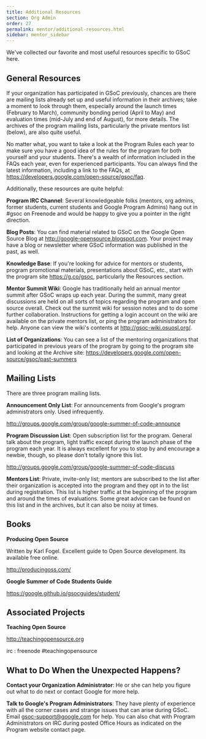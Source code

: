 ```yaml
---
title: Additional Resources
section: Org Admin
order: 27
permalink: mentor/additional-resources.html
sidebar: mentor_sidebar
---
```


We've collected our favorite and most useful resources specific to GSoC here.


## General Resources

If your organization has participated in GSoC previously, chances are there are mailing lists already set up and useful information in their archives; take a moment to look through them, especially around the launch times (February to March), community bonding period (April to May) and evaluation times (mid-July and end of August), for more details. The archives of the program mailing lists, particularly the private mentors list (below), are also quite useful.

No matter what, you want to take a look at the Program Rules each year to make sure you have a good idea of the rules for the program for both yourself and your students. There's a wealth of information included in the FAQs each year, even for experienced participants. You can always find the latest information, including a link to the FAQs, at https://developers.google.com/open-source/gsoc/faq.

Additionally, these resources are quite helpful:

**Program IRC Channel**: Several knowledgeable folks (mentors, org admins, former students, current students and Google Program Admins) hang out in #gsoc on Freenode and would be happy to give you a pointer in the right direction.

**Blog Posts**: You can find material related to GSoC on the Google Open Source Blog at http://google-opensource.blogspot.com. Your project may have a blog or newsletter where GSoC information was published in the past, as well.

**Knowledge Base**: If you're looking for advice for mentors or students, program promotional materials, presentations about GSoC, etc., start with the program site https://g.co/gsoc, particularly the Resources section.

**Mentor Summit Wiki**: Google has traditionally held an annual mentor summit after GSoC wraps up each year. During the summit, many great discussions are held on all sorts of topics regarding the program and open source overall. Check out the summit wiki for session notes and to do some further collaboration. Instructions for getting a login account on the wiki are available on the private mentors list, or ping the program administrators for help. Anyone can view the wiki's contents at http://gsoc-wiki.osuosl.org/.

**List of Organizations**: You can see a list of the mentoring organizations that participated in previous years of the program by going to the program site and looking at the Archive site: https://developers.google.com/open-source/gsoc/past-summers


## Mailing Lists

There are three program mailing lists.

**Announcement Only List**: For announcements from Google's program administrators only. Used infrequently. 

http://groups.google.com/group/google-summer-of-code-announce

**Program Discussion List**: Open subscription list for the program. General talk about the program, light traffic except during the launch phase of the program each year. It is always excellent for you to stop by and encourage a newbie, though, so please don't totally ignore this list. 

http://groups.google.com/group/google-summer-of-code-discuss

**Mentors List**: Private, invite-only list; mentors are subscribed to the list after their organization is accepted into the program and they opt in to the list during registration. This list is higher traffic at the beginning of the program and around the times of evaluations. Some great advice can be found on this list and in the archives, but it can also be noisy at times. 


## Books

**Producing Open Source** 

Written by Karl Fogel. Excellent guide to Open Source development. Its available free online. 

http://producingoss.com/

**Google Summer of Code Students Guide** 

https://google.github.io/gsocguides/student/


## Associated Projects

**Teaching Open Source** 

http://teachingopensource.org 

irc : freenode #teachingopensource


## What to Do When the Unexpected Happens? 

**Contact your Organization Administrator**: He or she can help you figure out what to do next or contact Google for more help.

**Talk to Google's Program Administrators**: They have plenty of experience with all the corner cases and strange issues that can arise during GSoC. Email gsoc-support@google.com for help. You can also chat with Program Administrators on IRC during posted Office Hours as indicated on the Program website contact page.


